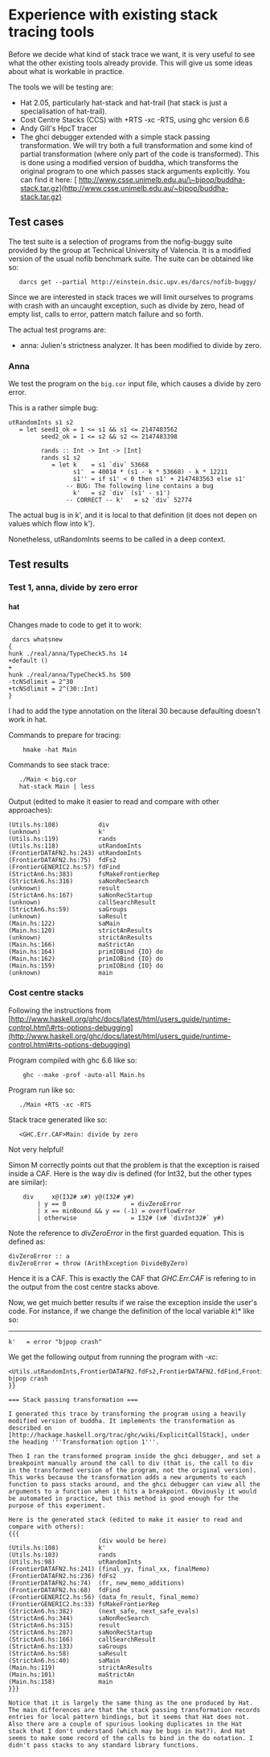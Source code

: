 # Experience with existing stack tracing tools


Before we decide what kind of stack trace we want, it is very useful to see what the other existing tools already provide. This will give us some ideas about what is workable in practice.


The tools we will be testing are:

- Hat 2.05, particularly hat-stack and hat-trail (hat stack is just a specialisation of hat-trail).
- Cost Centre Stacks (CCS) with +RTS -xc -RTS, using ghc version 6.6
- Andy Gill's HpcT tracer
- The ghci debugger extended with a simple stack passing transformation. We will try both a full transformation and some kind of partial transformation (where only part of the code is transformed). This is done using a modified version of buddha, which transforms the original program to one which passes stack arguments explicitly. You can find it here: [ http://www.csse.unimelb.edu.au/\~bjpop/buddha-stack.tar.gz](http://www.csse.unimelb.edu.au/~bjpop/buddha-stack.tar.gz)

## Test cases


The test suite is a selection of programs from the nofig-buggy suite provided by the group at Technical University of Valencia. It is a modified version of the usual nofib benchmark suite. The suite can be obtained like so:

```wiki
   darcs get --partial http://einstein.dsic.upv.es/darcs/nofib-buggy/
```


Since we are interested in stack traces we will limit ourselves to programs with crash with an uncaught exception, such as divide by zero, head of empty list, calls to error, pattern match failure and so forth.


The actual test programs are:

- anna: Julien's strictness analyzer. It has been modified to divide by zero.

### Anna


We test the program on the `big.cor` input file, which causes a divide by zero error.


This is a rather simple bug:

```wiki
utRandomInts s1 s2
   = let seed1_ok = 1 <= s1 && s1 <= 2147483562
         seed2_ok = 1 <= s2 && s2 <= 2147483398

         rands :: Int -> Int -> [Int]
         rands s1 s2
            = let k    = s1 `div` 53668
                  s1'  = 40014 * (s1 - k * 53668) - k * 12211
                  s1'' = if s1' < 0 then s1' + 2147483563 else s1'
                -- BUG: The following line contains a bug
                  k'   = s2 `div` (s1' - s1')
                -- CORRECT -- k'   = s2 `div` 52774
```


The actual bug is in k', and it is local to that definition (it does not depen on values which flow into k').


Nonetheless, utRandomInts seems to be called in a deep context.

## Test results

### Test 1, anna, divide by zero error

#### hat


Changes made to code to get it to work:

```wiki
 darcs whatsnew
{
hunk ./real/anna/TypeCheck5.hs 14
+default ()
+
hunk ./real/anna/TypeCheck5.hs 500
-tcNSdlimit = 2^30
+tcNSdlimit = 2^(30::Int)
}
```


I had to add the type annotation on the literal 30 because defaulting doesn't work in hat.


Commands to prepare for tracing:

```wiki
    hmake -hat Main
```


Commands to see stack trace:

```wiki
   ./Main < big.cor
   hat-stack Main | less
```


Output (edited to make it easier to read and compare with other approaches):

```wiki
(Utils.hs:108)           div
(unknown)                k'
(Utils.hs:119)           rands
(Utils.hs:118)           utRandomInts
(FrontierDATAFN2.hs:243) utRandomInts
(FrontierDATAFN2.hs:75)  fdFs2
(FrontierGENERIC2.hs:57) fdFind
(StrictAn6.hs:383)       fsMakeFrontierRep
(StrictAn6.hs:316)       saNonRecSearch
(unknown)                result
(StrictAn6.hs:167)       saNonRecStartup
(unknown)                callSearchResult
(StrictAn6.hs:59)        saGroups
(unknown)                saResult
(Main.hs:122)            saMain
(Main.hs:120)            strictAnResults
(unknown)                strictAnResults
(Main.hs:166)            maStrictAn
(Main.hs:164)            primIOBind {IO} do
(Main.hs:162)            primIOBind {IO} do
(Main.hs:159)            primIOBind {IO} do
(unknown)                main

```

### Cost centre stacks


Following the instructions from [http://www.haskell.org/ghc/docs/latest/html/users_guide/runtime-control.html\#rts-options-debugging](http://www.haskell.org/ghc/docs/latest/html/users_guide/runtime-control.html#rts-options-debugging)


Program compiled with ghc 6.6 like so:

```wiki
    ghc --make -prof -auto-all Main.hs
```


Program run like so:

```wiki
   ./Main +RTS -xc -RTS
```


Stack trace generated like so:

```wiki
   <GHC.Err.CAF>Main: divide by zero
```


Not very helpful!


Simon M correctly points out that the problem is that the exception is raised inside a CAF. Here is the way div is defined (for Int32, but the other types are similar):

```wiki
    div     x@(I32# x#) y@(I32# y#)
        | y == 0                  = divZeroError
        | x == minBound && y == (-1) = overflowError
        | otherwise               = I32# (x# `divInt32#` y#)
```


Note the reference to *divZeroError* in the first guarded equation. This is defined as:

```wiki
divZeroError :: a
divZeroError = throw (ArithException DivideByZero)
```


Hence it is a CAF. This is exactly the CAF that *GHC.Err.CAF* is refering to in the output from the cost centre stacks above. 


Now, we get muich better results if we raise the exception inside the user's code. For instance, if we change the definition of the local variable *k\\** like so:
***

```wiki
k'   = error "bjpop crash"
```


We get the following output from running the program with *-xc*:

```wiki
<Utils.utRandomInts,FrontierDATAFN2.fdFs2,FrontierDATAFN2.fdFind,FrontierGENERIC2.fsMakeFrontierRep,StrictAn6.saNonRecSearch,StrictAn6.saNonRecStartup,StrictAn6.saGroups,StrictAn6.saMain,Main.maStrictAn,Main.main,Main.CAF>Main: bjpop crash
}}

=== Stack passing transformation ===

I generated this trace by transforming the program using a heavily modified version of buddha. It implements the transformation as described on [http://hackage.haskell.org/trac/ghc/wiki/ExplicitCallStack], under the heading '''Transformation option 1'''.

Then I ran the transformed program inside the ghci debugger, and set a breakpoint manually around the call to div (that is, the call to div in the transformed version of the program, not the original version). This works because the transformation adds a new arguments to each function to pass stacks around, and the ghci debugger can view all the arguments to a function when it hits a breakpoint. Obviously it would be automated in practice, but this method is good enough for the purpose of this experiment.

Here is the generated stack (edited to make it easier to read and compare with others):
{{{
                         (div would be here)
(Utils.hs:108)           k'
(Utils.hs:103)           rands
(Utils.hs:98)            utRandomInts
(FrontierDATAFN2.hs:241) (final_yy, final_xx, finalMemo)
(FrontierDATAFN2.hs:236) fdFs2
(FrontierDATAFN2.hs:74)  (fr, new_memo_additions)
(FrontierDATAFN2.hs:68)  fdFind
(FrontierGENERIC2.hs:56) (data_fn_result, final_memo)
(FrontierGENERIC2.hs:33) fsMakeFrontierRep
(StrictAn6.hs:382)       (next_safe, next_safe_evals)
(StrictAn6.hs:344)       saNonRecSearch
(StrictAn6.hs:315)       result
(StrictAn6.hs:287)       saNonRecStartup
(StrictAn6.hs:166)       callSearchResult
(StrictAn6.hs:133)       saGroups
(StrictAn6.hs:58)        saResult
(StrictAn6.hs:40)        saMain
(Main.hs:119)            strictAnResults
(Main.hs:101)            maStrictAn
(Main.hs:158)            main
}}}

Notice that it is largely the same thing as the one produced by Hat. The main differences are that the stack passing transformation records entries for local pattern bindings, but it seems that Hat does not. Also there are a couple of spurious looking duplicates in the Hat stack that I don't understand (which may be bugs in Hat?). And Hat seems to make some record of the calls to bind in the do notation. I didn't pass stacks to any standard library functions.
```